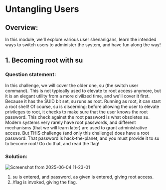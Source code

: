 # Untangling Users
## Overview:
In this module, we'll explore various user shenanigans, learn the intended ways to switch users to administer the system, and have fun along the way!

## 1. Becoming root with su
### Question statement:
In this challenge, we will cover the older one, su (the switch user command). This is not typically used to elevate to root access anymore, but it is an elegant utility from a more civilized time, and we'll cover it first.
Because it has the SUID bit set, su runs as root. Running as root, it can start a root shell! Of course, su is discerning: before allowing the user to elevate privileges to root, it checks to make sure that the user knows the root password.
This check against the root password is what obsoletes su. Modern systems very rarely have root passwords, and different mechanisms (that we will learn later) are used to grant administrative access.
But THIS challenge (and only this challenge) does have a root password. That password is hack-the-planet, and you must provide it to su to become root! Go do that, and read the flag!

### Solution:
![Screenshot from 2025-06-04 11-23-01](https://github.com/user-attachments/assets/823dd876-3f65-4c13-8757-ec265daab807)
1. su is entered, and password, as given is entered, giving root access.
2. /flag is invoked, giving the flag.
